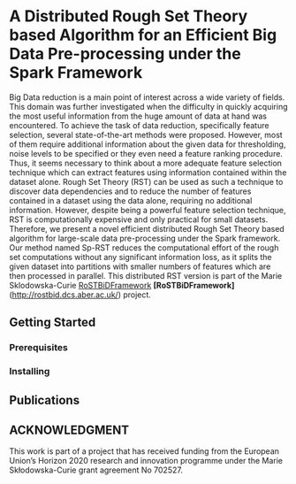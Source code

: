 # A Distributed Rough Set Theory based Algorithm for an Efficient Big Data Pre-processing under the Spark Framework

Big Data reduction is a main point of interest across a wide variety of fields. This domain was further investigated when the difficulty in quickly acquiring the most useful information from the huge amount of data at hand was encountered. To achieve the task of data reduction, specifically feature selection, several state-of-the-art methods were proposed. However, most of them require additional information about the given data for thresholding, noise levels to be specified or they even need a feature ranking procedure. Thus, it seems necessary to think about a more adequate feature selection technique which can extract features using information contained within the dataset
alone. Rough Set Theory (RST) can be used as such a technique to discover data dependencies and to reduce the number of features contained in a dataset using the data alone, requiring no additional information. However, despite being a powerful feature selection technique, RST is computationally expensive and only practical for small datasets. Therefore, we present a novel efficient distributed Rough Set Theory based algorithm for large-scale data pre-processing under the Spark framework. Our method named Sp-RST reduces the computational effort of the rough set computations without any significant information loss, as it splits the given dataset into partitions with smaller numbers of features which are then processed in parallel. This distributed RST version is part of the Marie Sklodowska-Curie [RoSTBiDFramework](http://google.com) **[RoSTBiDFramework]**(http://rostbid.dcs.aber.ac.uk/) project. 

## Getting Started

### Prerequisites

### Installing

## Publications

## ACKNOWLEDGMENT
This work is part of a project that has received funding from the European Union’s Horizon 2020 research and innovation programme under the Marie Skłodowska-Curie grant agreement No 702527.
